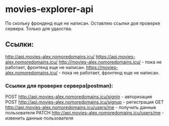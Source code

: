 # movies-explorer-api


По скольку фронденд еще не написан. Оставляю ссылки доя проверке сервера. Только для удаоства.

## Ссылки:
http://api.movies-alex.nomoredomains.icu/
https://api.movies-alex.nomoredomains.icu/
http://movies-alex.nomoredomains.icu/ - пока не работает, фронтенд еще не написан.
https://movies-alex.nomoredomains.icu/ - пока не работает, фронтенд еще не написан.

### Ссылки для проверке сервера(postman):
POST http://api.movies-alex.nomoredomains.icu/signin - авторизация
POST http://api.movies-alex.nomoredomains.icu/signup - регистрация
GET http://api.movies-alex.nomoredomains.icu/users/me - получить данные пользователя
PATCH http://api.movies-alex.nomoredomains.icu/users/me - извенить данные пользователя

